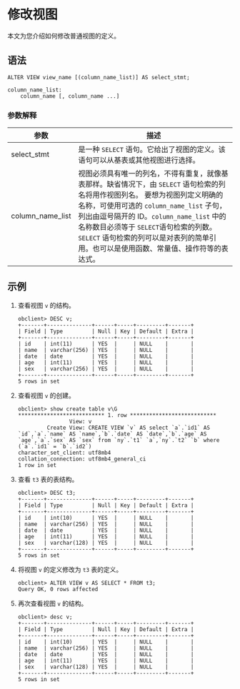 # 修改视图

本文为您介绍如何修改普通视图的定义。

## 语法

```unknow
ALTER VIEW view_name [(column_name_list)] AS select_stmt;

column_name_list:
    column_name [, column_name ...]
```

### 参数解释

|        参数        |                                                                                                                        描述                                                                                                                         |
|------------------|---------------------------------------------------------------------------------------------------------------------------------------------------------------------------------------------------------------------------------------------------|
| select_stmt      | 是一种 `SELECT` 语句。它给出了视图的定义。该语句可以从基表或其他视图进行选择。                                                                                                                                                                                                      |
| column_name_list | 视图必须具有唯一的列名，不得有重复，就像基表那样。缺省情况下，由 `SELECT` 语句检索的列名将用作视图列名。 要想为视图列定义明确的名称，可使用可选的 `column_name_list` 子句，列出由逗号隔开的 ID。`column_name_list` 中的名称数目必须等于 `SELECT`语句检索的列数。 `SELECT` 语句检索的列可以是对表列的简单引用。也可以是使用函数、常量值、操作符等的表达式。 |

## 示例

1. 查看视图 `v` 的结构。

   ```unknow
   obclient> DESC v;
   +-------+--------------+------+-----+---------+-------+
   | Field | Type         | Null | Key | Default | Extra |
   +-------+--------------+------+-----+---------+-------+
   | id    | int(11)      | YES  |     | NULL    |       |
   | name  | varchar(256) | YES  |     | NULL    |       |
   | date  | date         | YES  |     | NULL    |       |
   | age   | int(11)      | YES  |     | NULL    |       |
   | sex   | varchar(256) | YES  |     | NULL    |       |
   +-------+--------------+------+-----+---------+-------+
   5 rows in set
   ```

2. 查看视图 `v` 的创建。

   ```unknow
   obclient> show create table v\G
   *************************** 1. row ***************************
                   View: v
            Create View: CREATE VIEW `v` AS select `a`.`id1` AS `id`,`a`.`name` AS `name`,`b`.`date` AS `date`,`b`.`age` AS `age`,`a`.`sex` AS `sex` from `ny`.`t1` `a`,`ny`.`t2` `b` where (`a`.`id1` = `b`.`id2`)
   character_set_client: utf8mb4
   collation_connection: utf8mb4_general_ci
   1 row in set
   ```

3. 查看 `t3` 表的表结构。

   ```unknow
   obclient> DESC t3;
   +-------+--------------+------+-----+---------+-------+
   | Field | Type         | Null | Key | Default | Extra |
   +-------+--------------+------+-----+---------+-------+
   | id    | int(10)      | YES  |     | NULL    |       |
   | name  | varchar(256) | YES  |     | NULL    |       |
   | date  | date         | YES  |     | NULL    |       |
   | age   | int(11)      | YES  |     | NULL    |       |
   | sex   | varchar(128) | YES  |     | NULL    |       |
   +-------+--------------+------+-----+---------+-------+
   5 rows in set
   ```

4. 将视图 `v` 的定义修改为 `t3` 表的定义。

   ```unknow
   obclient> ALTER VIEW v AS SELECT * FROM t3;
   Query OK, 0 rows affected
   ```

5. 再次查看视图 `v` 的结构。

   ```unknow
   obclient> desc v;
   +-------+--------------+------+-----+---------+-------+
   | Field | Type         | Null | Key | Default | Extra |
   +-------+--------------+------+-----+---------+-------+
   | id    | int(10)      | YES  |     | NULL    |       |
   | name  | varchar(256) | YES  |     | NULL    |       |
   | date  | date         | YES  |     | NULL    |       |
   | age   | int(11)      | YES  |     | NULL    |       |
   | sex   | varchar(128) | YES  |     | NULL    |       |
   +-------+--------------+------+-----+---------+-------+
   5 rows in set
   ```
